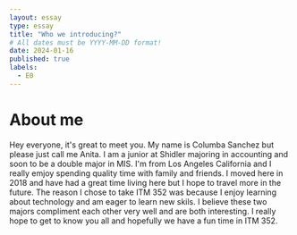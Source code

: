 ```yaml
---
layout: essay
type: essay
title: "Who we introducing?"
# All dates must be YYYY-MM-DD format!
date: 2024-01-16
published: true
labels:
  - E0
---
```

# About me
Hey everyone, it's great to meet you. My name is Columba Sanchez but please just call me Anita. I am a junior at Shidler majoring in accounting and soon to be a double major in MIS.
I'm from Los Angeles California and I really emjoy spending quality time with family and friends. I moved here in 2018 and have had a great time living here but I hope to travel more in the future. The reason I chose to take ITM 352 was because I enjoy learning about technology and am eager to learn new skils. I believe these two majors compliment each other very well and are both interesting. I really hope to get to know you all and hopefully we have a fun time in ITM 352. 
